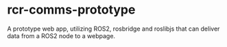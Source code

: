 # rcr-comms-prototype
A prototype web app, utilizing ROS2, rosbridge and roslibjs that can deliver data from a ROS2 node to a webpage.
